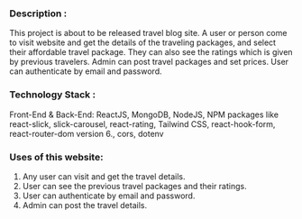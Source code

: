 ### Description :
This project is about to be released travel blog site. A user or person come to visit website and get the details of the traveling packages, and select their affordable travel package. They can also see the ratings which is given by previous travelers. Admin can post travel packages and set prices. User can authenticate by email and password.

### Technology Stack :
Front-End & Back-End: ReactJS, MongoDB, NodeJS, NPM packages like react-slick, slick-carousel, react-rating, Tailwind CSS, react-hook-form, react-router-dom version 6., cors, dotenv

### Uses of this website:
1. Any user can visit and get the travel details.
2. User can see the previous travel packages and their ratings.
3. User can authenticate by email and password.
4. Admin can post the travel details.